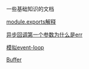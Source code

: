 一些基础知识的文档

[module.exports解释](./docs/module-explain.md)

[异步回调第一个参数为什么是err](./docs/why-callback-err.md)

[模拟event-loop](./docs/event-loop.md)

[Buffer](./docs/buffer.md)